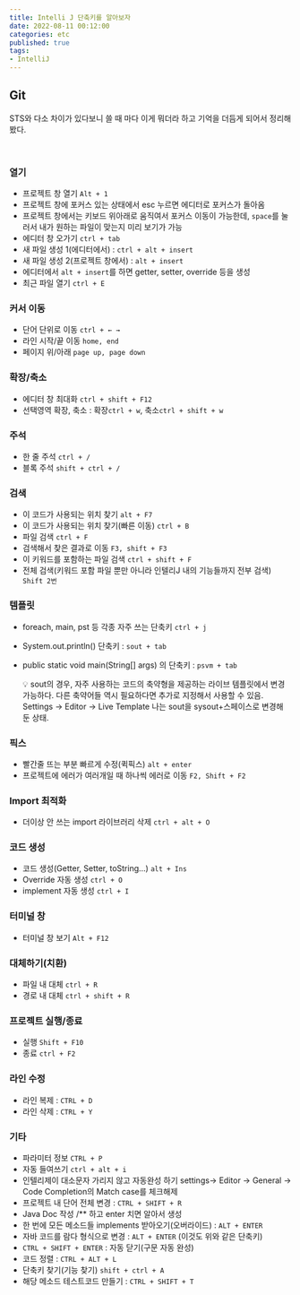 ```yaml
---
title: Intelli J 단축키를 알아보자   
date: 2022-08-11 00:12:00
categories: etc 
published: true 
tags:
- IntelliJ  
---
```


## Git      
STS와 다소 차이가 있다보니 쓸 때 마다 이게 뭐더라 하고 기억을 더듬게 되어서 정리해 봤다. 


<br/>

### 열기

- 프로젝트 창 열기 `Alt + 1`
- 프로젝트 창에 포커스 있는 상태에서 esc 누르면 에디터로 포커스가 돌아옴
- 프로젝트 창에서는 키보드 위아래로 움직여서 포커스 이동이 가능한데, `space`를 눌러서 내가 원하는 파일이 맞는지 미리 보기가 가능
- 에디터 창 오가기 `ctrl + tab`
- 새 파일 생성 1(에디터에서) : `ctrl + alt + insert`
- 새 파일 생성 2(프로젝트 창에서) : `alt + insert`
- 에디터에서 `alt + insert`를 하면 getter, setter, override 등을 생성
- 최근 파일 열기 `ctrl + E`

### 커서 이동

- 단어 단위로 이동 `ctrl + ← →`
- 라인 시작/끝 이동 `home, end`
- 페이지 위/아래 `page up, page down`

### 확장/축소

- 에디터 창 최대화 `ctrl + shift + F12`
- 선택영역 확장, 축소 : 확장`ctrl + w`, 축소`ctrl + shift + w`

### 주석

- 한 줄 주석 `ctrl + /`
- 블록 주석 `shift + ctrl + /`

### 검색

- 이 코드가 사용되는 위치 찾기 `alt + F7`
- 이 코드가 사용되는 위치 찾기(빠른 이동) `ctrl + B`
- 파일 검색 `ctrl + F`
- 검색해서 찾은 결과로 이동 `F3, shift + F3`
- 이 키워드를 포함하는 파일 검색 `ctrl + shift + F`
- 전체 검색(키워드 포함 파일 뿐만 아니라 인텔리J 내의 기능들까지 전부 검색) `Shift 2번`

### 템플릿

- foreach, main, pst 등 각종 자주 쓰는 단축키 `ctrl + j`
- System.out.println() 단축키 : `sout + tab`
- public static void main(String[] args) 의 단축키 : `psvm + tab`
    
    <aside>
    💡 sout의 경우, 자주 사용하는 코드의 축약형을 제공하는 라이브 템플릿에서 변경 가능하다.
    다른 축약어들 역시 필요하다면 추가로 지정해서 사용할 수 있음. 
    Settings -> Editor -> Live Template
    나는 sout을 sysout+스페이스로 변경해 둔 상태.
    
    </aside>
    

### 픽스

- 빨간줄 뜨는 부분 빠르게 수정(퀵픽스) `alt + enter`
- 프로젝트에 에러가 여러개일 때 하나씩 에러로 이동 `F2, Shift + F2`

### Import 최적화

- 더이상 안 쓰는 import 라이브러리 삭제 `ctrl + alt + O`

### 코드 생성

- 코드 생성(Getter, Setter, toString…) `alt + Ins`
- Override 자동 생성 `ctrl + O`
- implement 자동 생성 `ctrl + I`

### 터미널 창

- 터미널 창 보기 `Alt + F12`

### 대체하기(치환)

- 파일 내 대체 `ctrl + R`
- 경로 내 대체 `ctrl + shift + R`

### 프로젝트 실행/종료

- 실행 `Shift + F10`
- 종료 `ctrl + F2`

### 라인 수정

- 라인 복제 : `CTRL + D`
- 라인 삭제 : `CTRL + Y`

### 기타

- 파라미터 정보 `CTRL + P`
- 자동 들여쓰기 `ctrl + alt + i`
- 인텔리제이 대소문자 가리지 않고 자동완성 하기
settings→ Editor → General → Code Completion의 Match case를 체크해제
- 프로젝트 내 단어 전체 변경 : `CTRL + SHIFT + R`
- Java Doc 작성 /** 하고 enter 치면 알아서 생성
- 한 번에 모든 메소드들 implements 받아오기(오버라이드) : `ALT + ENTER`
- 자바 코드를 람다 형식으로 변경 : `ALT + ENTER`  (이것도 위와 같은 단축키)
- `CTRL + SHIFT + ENTER` : 자동 닫기(구문 자동 완성)
- 코드 정렬 : `CTRL + ALT + L`
- 단축키 찾기(기능 찾기) `shift + ctrl + A`
- 해당 메소드 테스트코드 만들기 : `CTRL + SHIFT + T`